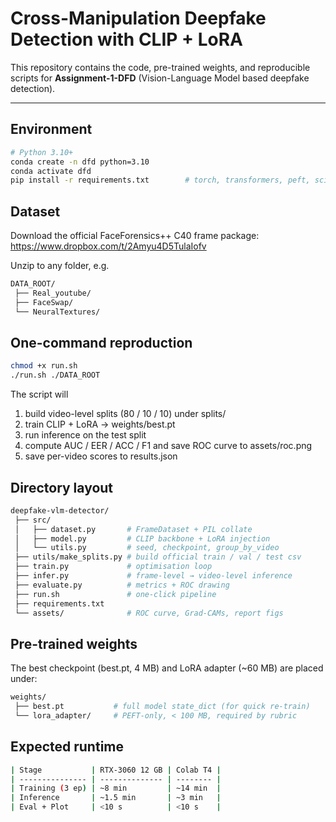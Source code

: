 # Cross-Manipulation Deepfake Detection with CLIP + LoRA

This repository contains the code, pre-trained weights, and reproducible scripts for **Assignment-1-DFD** (Vision-Language Model based deepfake detection).

---

## Environment

```bash
# Python 3.10+
conda create -n dfd python=3.10
conda activate dfd
pip install -r requirements.txt        # torch, transformers, peft, scikit-learn, etc.
```

## Dataset

Download the official FaceForensics++ C40 frame package: https://www.dropbox.com/t/2Amyu4D5TulaIofv

Unzip to any folder, e.g.
```bash
DATA_ROOT/
 ├── Real_youtube/
 ├── FaceSwap/
 └── NeuralTextures/
```

## One-command reproduction
```bash
chmod +x run.sh
./run.sh ./DATA_ROOT         
```

The script will

1. build video-level splits (80 / 10 / 10) under splits/
2. train CLIP + LoRA → weights/best.pt
3. run inference on the test split
4. compute AUC / EER / ACC / F1 and save ROC curve to assets/roc.png
5. save per-video scores to results.json



## Directory layout
```bash
deepfake-vlm-detector/
 ├── src/
 │   ├── dataset.py       # FrameDataset + PIL collate
 │   ├── model.py         # CLIP backbone + LoRA injection
 │   └── utils.py         # seed, checkpoint, group_by_video
 ├── utils/make_splits.py # build official train / val / test csv
 ├── train.py             # optimisation loop
 ├── infer.py             # frame-level → video-level inference
 ├── evaluate.py          # metrics + ROC drawing
 ├── run.sh               # one-click pipeline
 ├── requirements.txt
 └── assets/              # ROC curve, Grad-CAMs, report figs

```


## Pre-trained weights
The best checkpoint (best.pt, 4 MB) and LoRA adapter (~60 MB) are placed under:

```bash
weights/
 ├── best.pt           # full model state_dict (for quick re-train)
 └── lora_adapter/     # PEFT-only, < 100 MB, required by rubric

```

## Expected runtime
```bash
| Stage           | RTX-3060 12 GB | Colab T4 |
| --------------- | -------------- | -------- |
| Training (3 ep) | ~8 min         | ~14 min  |
| Inference       | ~1.5 min       | ~3 min   |
| Eval + Plot     | <10 s          | <10 s    |

```